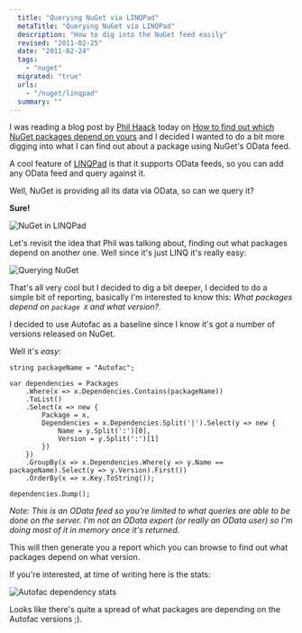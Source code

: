 ```yaml
---
  title: "Querying NuGet via LINQPad"
  metaTitle: "Querying NuGet via LINQPad"
  description: "How to dig into the NuGet feed easily"
  revised: "2011-02-25"
  date: "2011-02-24"
  tags: 
    - "nuget"
  migrated: "true"
  urls: 
    - "/nuget/linqpad"
  summary: ""
---
```

I was reading a blog post by [Phil Haack][1] today on [How to find out which NuGet packages depend on yours][2] and I decided I wanted to do a bit more digging into what I can find out about a package using NuGet's OData feed.

A cool feature of [LINQPad][3] is that it supports OData feeds, so you can add any OData feed and query against it.

Well, NuGet is providing all its data via OData, so can we query it?

**Sure!**

![NuGet in LINQPad][4]

Let's revisit the idea that Phil was talking about, finding out what packages depend on another one. Well since it's just LINQ it's really easy:

![Querying NuGet][5]

That's all very cool but I decided to dig a bit deeper, I decided to do a simple bit of reporting, basically I'm interested to know this: *What packages depend on `package X` and what version?*.

I decided to use Autofac as a baseline since I know it's got a number of versions released on NuGet.

Well it's *easy*:

	string packageName = "Autofac";

	var dependencies = Packages
		.Where(x => x.Dependencies.Contains(packageName))
		.ToList()
		.Select(x => new {
			Package = x,
			Dependencies = x.Dependencies.Split('|').Select(y => new {
				Name = y.Split(':')[0],
				Version = y.Split(':')[1]
			})
		})
		.GroupBy(x => x.Dependencies.Where(y => y.Name == packageName).Select(y => y.Version).First())
		.OrderBy(x => x.Key.ToString());
		
	dependencies.Dump();

*Note: This is an OData feed so you're limited to what queries are able to be done on the server. I'm not an OData expert (or really an OData user) so I'm doing most of it in memory once it's returned.*

This will then generate you a report which you can browse to find out what packages depend on what version.

If you're interested, at time of writing here is the stats:

![Autofac dependency stats][6]

Looks like there's quite a spread of what packages are depending on the Autofac versions ;).

  [1]: http://haacked.com/
  [2]: http://haacked.com/archive/2011/02/23/how-to-find-out-which-nuget-packages-depend-on-yours.aspx
  [3]: http://www.linqpad.net/
  [4]: https://www.aaron-powell.com/upload/Render/nuget/nuget-odata-01.PNG
  [5]: https://www.aaron-powell.com/upload/Render/nuget/nuget-odata-02.PNG
  [6]: https://www.aaron-powell.com/upload/Render/nuget/nuget-odata-03.PNG